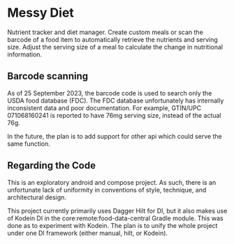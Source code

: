 # Messy Diet

Nutrient tracker and diet manager. Create custom meals or scan the barcode of a food item to automatically retrieve the nutrients and serving size. Adjust the serving size of a meal to calculate the change in nutritional information.

## Barcode scanning

As of 25 September 2023, the barcode code is used to search only the USDA food database (FDC). The FDC database
unfortunately has internally inconsistent data and poor documentation. For example, GTIN/UPC 071068160241 is reported to
have 76mg serving size, instead of the actual 76g.

In the future, the plan is to add support for other api which could serve the same function.

## Regarding the Code

This is an exploratory android and compose project. As such, there is an unfortunate lack of uniformity in conventions of style, technique, and architectural design.

This project currently primarily uses Dagger Hilt for DI, but it also makes use of Kodein DI in the core:remote:food-data-central Gradle module. This was done as to experiment with Kodein. The plan is to unify the whole project under one DI framework (either manual, hilt, or Kodein).
